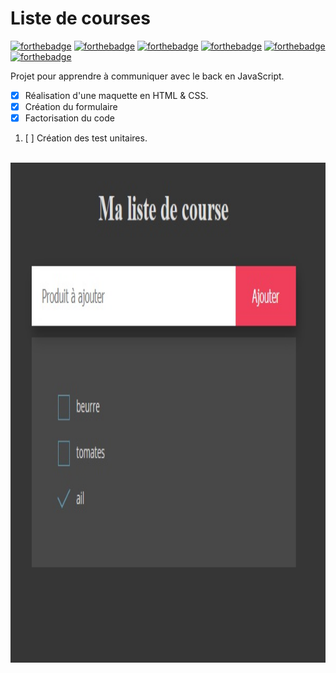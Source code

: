 # Liste de courses

[![forthebadge](http://forthebadge.com/images/badges/built-with-love.svg)](http://forthebadge.com)
[![forthebadge](https://forthebadge.com/images/badges/uses-html.svg)](https://forthebadge.com)
[![forthebadge](https://forthebadge.com/images/badges/uses-css.svg)](https://forthebadge.com)
[![forthebadge](https://forthebadge.com/images/badges/uses-git.svg)](https://forthebadge.com)
[![forthebadge](https://forthebadge.com/images/badges/built-by-developers.svg)](https://forthebadge.com)
[![forthebadge](https://forthebadge.com/images/badges/powered-by-coffee.svg)](https://forthebadge.com)

Projet pour apprendre à communiquer avec le back en JavaScript.<br>
* [x] Réalisation d'une maquette en HTML & CSS. 
* [x] Création du formulaire
* [x] Factorisation du code<br>
1. [ ] Création des test unitaires.
<br>
<img width="100%" height="800" src="04ListeCourses.jpg">
